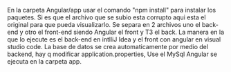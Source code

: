 En la carpeta Angular/app usar el comando "npm install" para instalar los paquetes.
Si es que el archivo que se subio esta corrupto aqui esta el original para que pueda visualizarlo.
Se separa en 2 archivos uno el back-end y otro el front-end siendo Angular el front y T3 el back.
La manera en la que lo ejecute es el back-end en intlliJ Idea y el front con angular en visual studio code.
La base de datos se crea automaticamente por medio del backend, hay q modificar application.properties, Use el MySql
Angular se ejecuta en la carpeta app.
